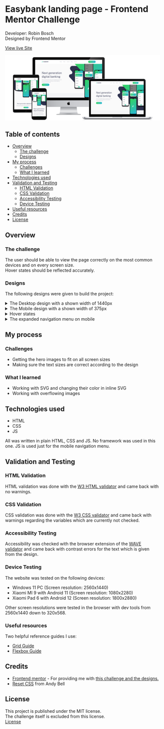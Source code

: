 # Easybank landing page - Frontend Mentor Challenge

Developer: Robin Bosch  
Designed by Frontend Mentor

[View live Site](https://robin-bosch.github.io/easybank-frontend-mentor/)  

![Mockup image](docs/mockup-preview.png)

## Table of contents

- [Overview](#overview)
    - [The challenge](#the-challenge)
    - [Designs](#designs)
- [My process](#my-process)
    - [Challenges](#challenges)
    - [What I learned](#what-i-learned)
- [Technologies used](#technologies-used)
- [Validation and Testing](#validation-and-testing)
    - [HTML Validation](#html-validation)
    - [CSS Validation](#css-validation)
    - [Accessibility Testing](#accessibility-testing)
    - [Device Testing](#device-testing)
- [Useful resources](#useful-resources)
- [Credits](#credits)
- [License](#license)


## Overview

### The challenge

The user should be able to view the page correctly on the most common devices and on every screen size.  
Hover states should be reflected accurately.

### Designs

The following designs were given to build the project:  

<details>
<summary>The Desktop design with a shown width of 1440px</summary>

![](docs/desktop-design.jpg)
</details>

<details>
<summary>The Mobile design with a shown width of 375px</summary>

![](docs/mobile-design.jpg)
</details>

<details>
<summary>Hover states</summary>

![](docs/active-states.jpg)
</details>

<details>
<summary>The expanded navigation menu on mobile </summary>

![](docs/mobile-navigation.jpg)
</details>

## My process

### Challenges

- Getting the hero images to fit on all screen sizes
- Making sure the text sizes are correct according to the design


### What I learned

- Working with SVG and changing their color in inline SVG
- Working with overflowing images

## Technologies used

- HTML
- CSS
- JS

All was written in plain HTML, CSS and JS. No framework was used in this one. JS is used just for the mobile navigation menu.

## Validation and Testing

### HTML Validation

HTML validation was done with the [W3 HTML validator](https://validator.w3.org/nu/) and came back with no warnings.

### CSS Validation

CSS validation was done with the [W3 CSS validator](https://jigsaw.w3.org/css-validator/) and came back with warnings regarding the variables which are currently not checked.

### Accessibility Testing

Accessibility was checked with the browser extension of the [WAVE validator](https://wave.webaim.org/) and came back with contrast errors for the text which is given from the design.

### Device Testing

The website was tested on the following devices:

- Windows 11 PC (Screen resolution: 2560x1440)
- Xiaomi MI 9 with Android 11 (Screen resolution: 1080x2280)
- Xiaomi Pad 6 with Android 12 (Screen resolution: 1800x2880)

Other screen resolutions were tested in the browser with dev tools from 2560x1440 down to 320x568.

### Useful resources

Two helpful reference guides I use: 
- [Grid Guide](https://css-tricks.com/snippets/css/complete-guide-grid/)
- [Flexbox Guide](https://css-tricks.com/snippets/css/a-guide-to-flexbox/)

## Credits

- [Frontend mentor](https://www.frontendmentor.io) - For providing me with [this challenge and the designs.](https://www.frontendmentor.io/challenges/easybank-landing-page-WaUhkoDN) 
- [Reset CSS](https://andy-bell.co.uk/a-modern-css-reset/) from Andy Bell

## License

This project is published under the MIT license.  
The challenge itself is excluded from this license.  
[License](/LICENSE.txt)
